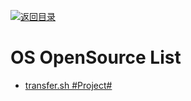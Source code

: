 [![返回目录](https://user-images.githubusercontent.com/5803001/38079637-ff0abcf0-3371-11e8-9b76-ad651620afc7.jpg)](https://github.com/wx-chevalier/Awesome-Lists)

# OS OpenSource List

- [transfer.sh #Project#](https://github.com/dutchcoders/transfer.sh)
